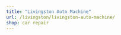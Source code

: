 ```yaml
---
title: "Livingston Auto Machine"
url: /livingston/livingston-auto-machine/
shop: car repair
---
```

